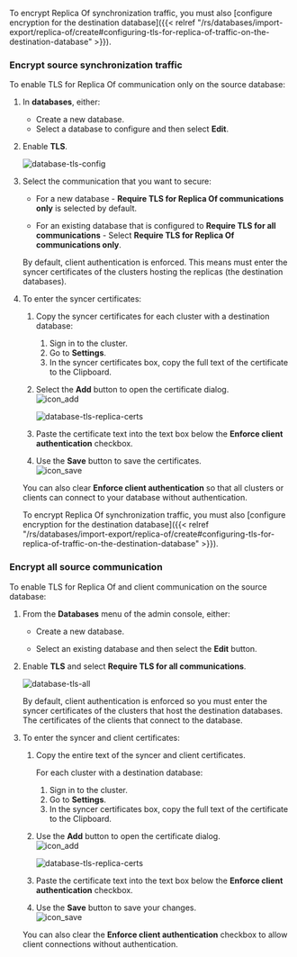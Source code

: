 To encrypt Replica Of synchronization traffic, you must also [configure encryption for the destination database]({{< relref "/rs/databases/import-export/replica-of/create#configuring-tls-for-replica-of-traffic-on-the-destination-database" >}}).

### Encrypt source synchronization traffic

To enable TLS for Replica Of communication only on the source database:

1. In **databases**, either:
    - Create a new database.
    - Select a database to configure and then select **Edit**.

1. Enable **TLS**.

    ![database-tls-config](/images/rs/database-tls-config.png "Database TLS Configuration")

1. Select the communication that you want to secure:

    - For a new database - **Require TLS for Replica Of communications only** is
    selected by default.

    - For an existing database that is configured to **Require TLS for all
    communications** - Select **Require TLS for Replica Of communications only**.

    By default, client authentication is enforced.  This means must enter the syncer certificates
    of the clusters hosting the replicas (the destination databases).

1. To enter the syncer certificates:

    1. Copy the syncer certificates for each cluster with a destination database:
    
        1. Sign in to the cluster.
        1. Go to **Settings**.
        1. In the syncer certificates box, copy the full text of the certificate to the Clipboard.

    1. Select the **Add** button to open the certificate dialog.  
    ![icon_add](/images/rs/icon_add.png#no-click "Add button") 

        ![database-tls-replica-certs](/images/rs/database-tls-replica-certs.png
        "Database TLS Configuration")

    1. Paste the certificate text into the text box below the **Enforce client authentication** checkbox.

    1. Use the **Save** button to save the certificates.  
    ![icon_save](/images/rs/icon_save.png#no-click "Save button")

    You can also clear **Enforce client authentication** so that all clusters or
    clients can connect to your database without authentication.

    To encrypt Replica Of synchronization traffic, you must also [configure encryption for the destination database]({{< relref "/rs/databases/import-export/replica-of/create#configuring-tls-for-replica-of-traffic-on-the-destination-database" >}}).

### Encrypt all source communication

To enable TLS for Replica Of and client communication on the source database:

1. From the **Databases** menu of the admin console, either:

    - Create a new database.

    - Select an existing database and then select the **Edit** button.

1. Enable **TLS** and select **Require TLS for all communications**.

    ![database-tls-all](/images/rs/database-tls-all.png "database-tls-all")

    By default, client authentication is enforced so you must enter the syncer
    certificates of the clusters that host the destination databases.
    The certificates of the clients that connect to the database.

1. To enter the syncer and client certificates:

    1. Copy the entire text of the syncer and client certificates.

        For each cluster with a destination database:

        1. Sign in to the cluster.
        1. Go to **Settings**.
        1. In the syncer certificates box, copy the full text of the certificate to the Clipboard.

    1. Use the **Add** button to open the certificate dialog.  
    ![icon_add](/images/rs/icon_add.png#no-click "Add button")

        ![database-tls-replica-certs](/images/rs/database-tls-replica-certs.png
        "Database TLS Configuration")

    1. Paste the certificate text into the text box below the **Enforce client authentication** checkbox.
    1. Use the **Save** button to save your changes.  
    ![icon_save](/images/rs/icon_save.png#no-click "Save button") 

    You can also clear the **Enforce client authentication** checkbox to allow 
    client connections without authentication.
